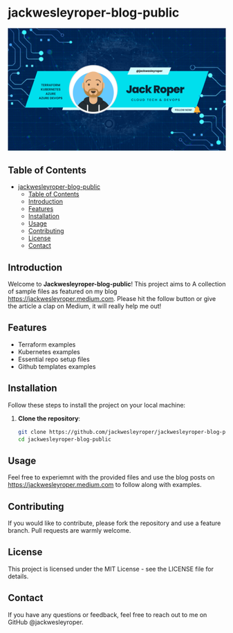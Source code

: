 # jackwesleyroper-blog-public

![Project Logo](Jack_Roper.png)

## Table of Contents
- [jackwesleyroper-blog-public](#jackwesleyroper-blog-public)
  - [Table of Contents](#table-of-contents)
  - [Introduction](#introduction)
  - [Features](#features)
  - [Installation](#installation)
  - [Usage](#usage)
  - [Contributing](#contributing)
  - [License](#license)
  - [Contact](#contact)

## Introduction
Welcome to **Jackwesleyroper-blog-public**! This project aims to A collection of sample files as featured on my blog https://jackwesleyroper.medium.com. Please hit the follow button or give the article a clap on Medium, it will really help me out! 

## Features
- Terraform examples
- Kubernetes examples
- Essential repo setup files
- Github templates examples

## Installation
Follow these steps to install the project on your local machine:

1. **Clone the repository**:
   ```sh
   git clone https://github.com/jackwesleyroper/jackwesleyroper-blog-public.git
   cd jackwesleyroper-blog-public
   ```
## Usage
Feel free to experiemnt with the provided files and use the blog posts on https://jackwesleyroper.medium.com to follow along with examples.

## Contributing
If you would like to contribute, please fork the repository and use a feature branch. Pull requests are warmly welcome.

## License
This project is licensed under the MIT License - see the LICENSE file for details.

## Contact
If you have any questions or feedback, feel free to reach out to me on GitHub @jackwesleyroper.